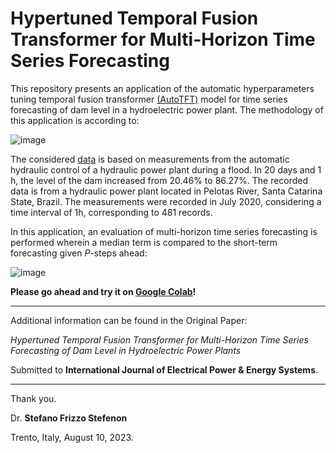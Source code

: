 # Hypertuned Temporal Fusion Transformer for Multi-Horizon Time Series Forecasting

This repository presents an application of the automatic hyperparameters tuning temporal fusion transformer [(AutoTFT)](https://github.com/SFStefenon/AutoTFT/blob/main/TFT.ipynb) model for time series forecasting of dam level in a hydroelectric power plant.
The methodology of this application is according to:

![image](https://github.com/SFStefenon/AutoTFT/assets/88292916/3851a691-8810-4fa7-8a16-3bb504b75619)

The considered [data](https://github.com/SFStefenon/AutoTFT/blob/main/data.csv) is based on measurements from the automatic hydraulic control of a hydraulic power plant during a flood. In 20 days and 1 h, the level of the dam increased from 20.46% to 86.27%. 
The recorded data is from a hydraulic power plant located in Pelotas River, Santa Catarina State, Brazil. The measurements were recorded in July 2020, considering a time interval of 1h, corresponding to 481 records. 

In this application, an evaluation of multi-horizon time series forecasting is performed wherein a median term is compared to the short-term forecasting given *P*-steps ahead: 

![image](https://github.com/SFStefenon/AutoTFT/assets/88292916/a7692d89-ab25-47b9-9cb0-970acc99e300)

**Please go ahead and try it on [Google Colab](https://colab.research.google.com/github/SFStefenon/AutoTFT/blob/main/TFT.ipynb)!**

---

Additional information can be found in the Original Paper:

*Hypertuned Temporal Fusion Transformer for Multi-Horizon Time Series Forecasting of Dam Level in Hydroelectric Power Plants*

Submitted to **International Journal of Electrical Power & Energy Systems**.

---

Thank you.

Dr. **Stefano Frizzo Stefenon**

Trento, Italy, August 10, 2023.
